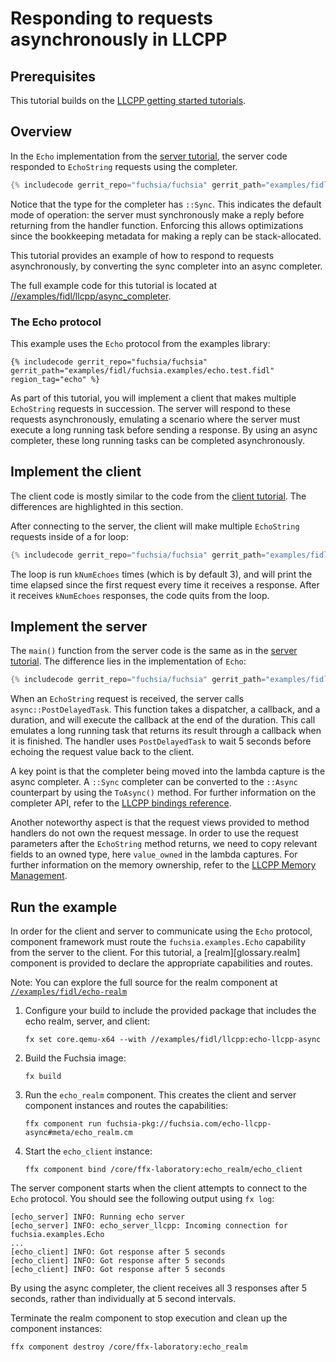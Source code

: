 # Responding to requests asynchronously in LLCPP

## Prerequisites

This tutorial builds on the [LLCPP getting started tutorials][overview].

## Overview

In the `Echo` implementation from the [server tutorial][server-tut], the server code responded
to `EchoString` requests using the completer.

```cpp
{% includecode gerrit_repo="fuchsia/fuchsia" gerrit_path="examples/fidl/llcpp/server/main.cc" region_tag="impl" highlight="34,35,36,37,38" %}
```

Notice that the type for the completer has `::Sync`. This indicates the default mode of operation:
the server must synchronously make a reply before returning from the handler function. Enforcing
this allows optimizations since the bookkeeping metadata for making a reply can be stack-allocated.

This tutorial provides an example of how to respond to requests asynchronously, by converting the
sync completer into an async completer.

The full example code for this tutorial is located at
[//examples/fidl/llcpp/async_completer][src].

### The Echo protocol

This example uses the `Echo` protocol from the examples library:

```fidl
{% includecode gerrit_repo="fuchsia/fuchsia" gerrit_path="examples/fidl/fuchsia.examples/echo.test.fidl" region_tag="echo" %}
```

As part of this tutorial, you will implement a client that makes multiple `EchoString` requests in
succession. The server will respond to these requests asynchronously, emulating a scenario where
the server must execute a long running task before sending a response. By using an
async completer, these long running tasks can be completed asynchronously.

## Implement the client

The client code is mostly similar to the code from the [client tutorial][client-tut]. The differences
are highlighted in this section.

After connecting to the server, the client will make multiple `EchoString` requests inside of a
for loop:

```cpp
{% includecode gerrit_repo="fuchsia/fuchsia" gerrit_path="examples/fidl/llcpp/async_completer/client/main.cc" region_tag="main" highlight="14,16,17,18,19,20,21,22,23,24,25,26" %}
```

The loop is run `kNumEchoes` times (which is by default 3), and will print the time elapsed since
the first request every time it receives a response. After it receives `kNumEchoes` responses, the
code quits from the loop.

## Implement the server

The `main()` function from the server code is the same as in the [server tutorial][server-tut].
The difference lies in the implementation of `Echo`:

```cpp
{% includecode gerrit_repo="fuchsia/fuchsia" gerrit_path="examples/fidl/llcpp/async_completer/server/main.cc" region_tag="impl" %}
```

When an `EchoString` request is received, the server calls `async::PostDelayedTask`. This function
takes a dispatcher, a callback, and a duration, and will execute the callback at the end of the
duration. This call emulates a long running task that returns its result through a callback when it
is finished. The handler uses `PostDelayedTask` to wait 5 seconds before echoing the
request value back to the client.

A key point is that the completer being moved into the lambda capture is the async completer. A
`::Sync` completer can be converted to the `::Async` counterpart by using the `ToAsync()` method.
For further information on the completer API, refer to the [LLCPP bindings reference][bindings-ref].

Another noteworthy aspect is that the request views provided to method handlers
do not own the request message. In order to use the request parameters after the
`EchoString` method returns, we need to copy relevant fields to an owned type,
here `value_owned` in the lambda captures. For further information on the memory
ownership, refer to the [LLCPP Memory Management][memory-management].

## Run the example

In order for the client and server to communicate using the `Echo` protocol,
component framework must route the `fuchsia.examples.Echo` capability from the
server to the client. For this tutorial, a [realm][glossary.realm] component is
provided to declare the appropriate capabilities and routes.

Note: You can explore the full source for the realm component at
[`//examples/fidl/echo-realm`](/examples/fidl/echo-realm)

1. Configure your build to include the provided package that includes the
   echo realm, server, and client:

    ```posix-terminal
    fx set core.qemu-x64 --with //examples/fidl/llcpp:echo-llcpp-async
    ```

1. Build the Fuchsia image:

   ```posix-terminal
   fx build
   ```

1. Run the `echo_realm` component. This creates the client and server component
   instances and routes the capabilities:

    ```posix-terminal
    ffx component run fuchsia-pkg://fuchsia.com/echo-llcpp-async#meta/echo_realm.cm
    ```

1. Start the `echo_client` instance:

    ```posix-terminal
    ffx component bind /core/ffx-laboratory:echo_realm/echo_client
    ```

The server component starts when the client attempts to connect to the `Echo`
protocol. You should see the following output using `fx log`:

```none {:.devsite-disable-click-to-copy}
[echo_server] INFO: Running echo server
[echo_server] INFO: echo_server_llcpp: Incoming connection for fuchsia.examples.Echo
...
[echo_client] INFO: Got response after 5 seconds
[echo_client] INFO: Got response after 5 seconds
[echo_client] INFO: Got response after 5 seconds
```

By using the async completer, the client receives all 3 responses after 5 seconds,
rather than individually at 5 second intervals.

Terminate the realm component to stop execution and clean up the component
instances:

```posix-terminal
ffx component destroy /core/ffx-laboratory:echo_realm
```

<!-- xrefs -->
[src]: /examples/fidl/llcpp/async_completer
[server-tut]: /docs/development/languages/fidl/tutorials/llcpp/basics/server.md
[client-tut]: /docs/development/languages/fidl/tutorials/llcpp/basics/client.md
[overview]: /docs/development/languages/fidl/tutorials/llcpp/README.md
[bindings-ref]: /docs/reference/fidl/bindings/llcpp-bindings.md#server-completers
[memory-management]: /docs/development/languages/fidl/guides/llcpp-memory-ownership.md
